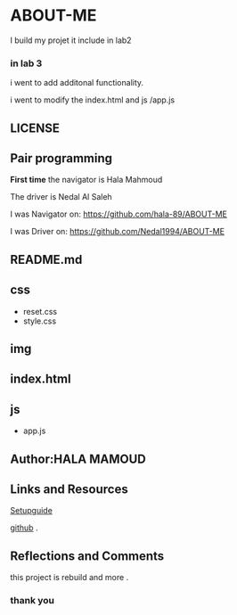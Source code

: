 # ABOUT-ME

 I build my projet it include in lab2 

 ### in lab 3 
   i went to add additonal functionality.
 
 i went to modify the  index.html and js /app.js 
 
## LICENSE

## Pair programming

**First time** the navigator is Hala Mahmoud

The driver is Nedal Al Saleh

I was Navigator on: https://github.com/hala-89/ABOUT-ME

I was Driver on: https://github.com/Nedal1994/ABOUT-ME

## README.md

## css
  +  reset.css
   + style.css
   
 ## img

## index.html

## js
 +  app.js


## Author:HALA MAMOUD 
 
## Links and Resources

[Setupguide]( https://codefellows.github.io/code-201-guide/curriculum/class-02/project_setup )


 [github](https://github.com/LTUC/amman-201d33) .


## Reflections and Comments
this project is rebuild and more .

### thank you